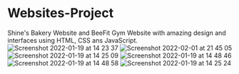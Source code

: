 # Websites-Project
Shine's Bakery Website and 
BeeFit Gym Website with amazing design and interfaces using HTML, CSS ans JavaScript.
![Screenshot 2022-01-19 at 14 23 37](https://user-images.githubusercontent.com/68947690/150101896-8f52654a-9917-4fbe-8794-40d7d03763fc.png)
![Screenshot 2022-02-01 at 21 45 05](https://user-images.githubusercontent.com/68947690/152006607-871013ea-010c-4363-891f-6c205f83fff5.png)
![Screenshot 2022-01-19 at 14 25 09](https://user-images.githubusercontent.com/68947690/150101925-cb82c8f3-1534-48ce-93f2-731b11faa99c.png)
![Screenshot 2022-01-19 at 14 48 46](https://user-images.githubusercontent.com/68947690/150101947-11e7aeed-0450-4334-9b1c-6ebcbdff27fb.png)
![Screenshot 2022-01-19 at 14 48 58](https://user-images.githubusercontent.com/68947690/150101965-1e8ec860-bd4e-4803-b5db-99828f6e645e.png)
![Screenshot 2022-01-19 at 14 25 24](https://user-images.githubusercontent.com/68947690/150101985-e6254f74-81c7-43b0-aaf7-5350736812c4.png)




